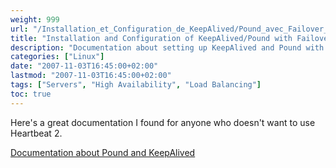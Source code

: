 ```yaml
---
weight: 999
url: "/Installation_et_Configuration_de_KeepAlived/Pound_avec_Failover_et_support_de_session/"
title: "Installation and Configuration of KeepAlived/Pound with Failover and Session Support"
description: "Documentation about setting up KeepAlived and Pound with failover and session support as an alternative to Heartbeat 2."
categories: ["Linux"]
date: "2007-11-03T16:45:00+02:00"
lastmod: "2007-11-03T16:45:00+02:00"
tags: ["Servers", "High Availability", "Load Balancing"]
toc: true
---
```


Here's a great documentation I found for anyone who doesn't want to use Heartbeat 2.

[Documentation about Pound and KeepAlived](/pdf/ha_pound-keepalived.pdf)
